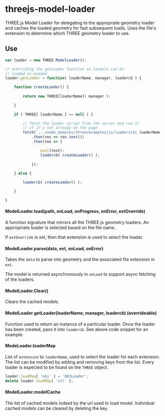 # threejs-model-loader

THREE.js Model Loader for delegating to the appropriate geometry loader and caches the loaded geometry for fast subsequent loads. Uses the file's extension to determine which THREE geometry loader to use.

## Use

```js
var loader = new THREE.ModelLoader();

// overriding the getLoader function so loaders can be
// loaded as-needed
loader.getLoader = function( loaderName, manager, loadercb ) {

    function createLoader() {
    
        return new THREE[loaderName]( manager );
        
    }

    if ( THREE[ loaderName ] == null ) {

        // fetch the loader script from the server and run it
        // if it's not already on the page
        fetch(`.../node_modules/three/examples/js/loaders/${ loaderName }.js`)
            .then(res => res.text())
            .then(tex => {

                eval(text);
                loadercb( createLoader() );
            
            });
            
    } else {

        loadercb( createLoader() );

    }

}
```

#### ModelLoader.load(path, onLoad, onProgress, onError, extOverride)

A function signature that mirrors all the THREE.js geometry loaders. An appriopriate loader is selected based on the file name.

If `extOverride` is set, then that extension is used to select the loader.

#### ModelLoader.parse(data, ext, onLoad, onError)

Takes the `data` to parse into geometry and the associated file extension in `ext`.

The model is returned asynchronously in `onLoad` to support async fetching of the loaders.

#### ModelLoader.Clear()

Clears the cached models.

#### ModelLoader.getLoader(loaderName, manager, loadercb) (overrideable)

Function used to return an instance of a particular loader. Once the loader has been created, pass it into `loadercb`. See above code snippet for an example.

#### ModeLoader.loaderMap

List of `extension` to `loaderName`, used to select the loader for each extension. The list can be modified by adding and removing keys from the list. Every loader is expected to be found on the `THREE` object.

```js
loader.loadMap[ 'obj' ] = 'OBJLoader';
delete loader.loadMap[ 'stl' ];
```

#### ModelLoader.modelCache

The list of cached models indexd by the url used to load model. Individual cached models can be cleared by deleting the key.
